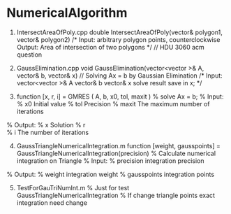 # NumericalAlgorithm


1. IntersectAreaOfPoly.cpp
double IntersectAreaOfPoly(vector<Point>& polygon1, vector<Point>& polygon2)
/*
  Input: arbitrary polygon points, counterclockwise
  Output: Area of intersection of two polygons
*/
// HDU 3060 acm question


2. GaussElimination.cpp
void GaussElimination(vector<vector<double> >& A, vector<double>& b, vector<double>& x)
// Solving Ax = b by Gaussian Elimination
/* 
  Input: vector<vector<double> >& A
         vector<double>& b
         vector<double>& x
  solve result save in x;
*/
  
  
3. function [x, r, i] = GMRES ( A, b, x0, tol, maxit )
% solve Ax = b;
% Input:
% x0       Initial value
% tol      Precision
% maxit    The maximum number of iterations

% Output:
% x        Solution
% r        
% i        The number of iterations


4. GaussTriangleNumericalIntegration.m
function [weight, gausspoints] = GaussTriangleNumericalIntegration(precision)
% Calculate numerical integration on Triangle
% Input:
% precision       integration precision

% Output: 
% weight          integration weight
% gausspoints     integration points


5. TestForGauTriNumInt.m
% Just for test GaussTriangleNumericalIntegration
% If change triangle points exact integration need change 










